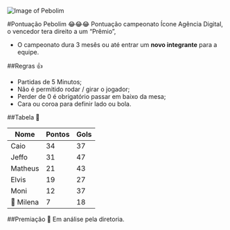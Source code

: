 ![Image of Pebolim](http://www.iconeinternet.com.br/copa.jpg)

#Pontuação Pebolim 😂😂😂
Pontuação campeonato Ícone Agência Digital, o vencedor tera direito a um “Prêmio”, 
* O campeonato dura 3 mesês ou até entrar um **novo integrante** para a equipe.

##Regras 👍
* Partidas de 5 Minutos;
* Não é permitido rodar / girar o jogador;
* Perder de 0 é obrigatório passar em baixo da mesa;
* Cara ou coroa para definir lado ou bola.

##Tabela 👀

| Nome  | Pontos  | Gols  |  
|---|---|---|
| Caio   | 34  | 37 |
| Jeffo  | 31  |  47 |
| Matheus  |  21 |  43 |
| Elvis  |  19 | 27  |
| Moni  |  12 | 37  |
| 🔦 Milena  | 7  |  18 |

##Premiação 🎁
Em análise pela diretoria.
